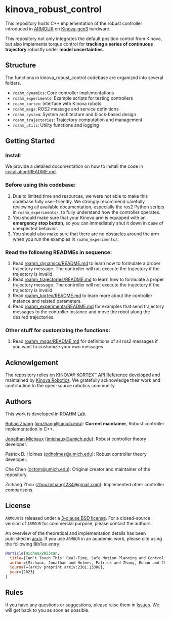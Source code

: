 # kinova_robust_control

This repository hosts C++ implementation of the robust controller introduced in [ARMOUR](https://roahmlab.github.io/armour/) on [Kinova-gen3](https://www.kinovarobotics.com/product/gen3-robots) hardware.

This repository not only integrates the default position control from Kinova, but also implements torque control for **tracking a series of continuous trajectory** robustly under **model uncertainties**.

## Structure
The functions in kinova_robust_control codebase are organized into several folders.
- `roahm_dynamics`: Core controller implementations
- `roahm_experiments`: Example scripts for testing controllers
- `roahm_kortex`: Interface with Kinova robots
- `roahm_msgs`: ROS2 message and service definitions
- `roahm_system`: System architecture and block-based design
- `roahm_trajectories`: Trajectory computation and management
- `roahm_utils`: Utility functions and logging

## Getting Started

### Install
We provide a detailed documentation on how to install the code in [installation/README.md](installation/README.md).

### Before using this codebase:
1. Due to limited time and resources, we were not able to make this codebase fully user-friendly. We strongly recommend carefully reviewing all available documentation, especially the ros2 Python scripts in `roahm_experiments/`, to fully understand how the controller operates.
2. You should make sure that your Kinova arm is equipped with an **emergency stop button**, so you can immediately shut it down in case of unexpected behavior.
3. You should also make sure that there are no obstacles around the arm when you run the examples in `roahm_experiments/`.

### Read the following READMEs in sequence:
1. Read [roahm_dynamics/README.md](roahm_dynamics/README.md) to learn how to formulate a proper trajectory message. The controller will not execute the trajectory if the trajectory is invalid.
2. Read [roahm_trajectories/README.md](roahm_trajectories/README.md) to learn how to formulate a proper trajectory message. The controller will not execute the trajectory if the trajectory is invalid.
3. Read [roahm_kortex/README.md](roahm_kortex/README.md) to learn more about the controller instance and related parameters.
4. Read [roahm_experiments/README.md](roahm_experiments/README.md) for examples that send trajectory messages to the controller instance and move the robot along the desired trajectories.

### Other stuff for customizing the functions:
1. Read [roahm_msgs/README.md](roahm_msgs/README.md) for definitions of all ros2 messages if you want to customize your own messages.

## Acknowlgement

The repository relies on [KINOVA® KORTEX™ API Reference](https://github.com/Kinovarobotics/kortex) developed and maintained by [Kinova Robotics](https://www.kinovarobotics.com/). 
We gratefully acknowledge their work and contribution to the open-source robotics community.

## Authors

This work is developed in [ROAHM Lab](https://www.roahmlab.com/). 

[Bohao Zhang](https://cfather.github.io/) (jimzhang@umich.edu): **Current maintainer**, Robust controller implementation in C++.

[Jonathan Michaux](https://jonmichaux.com/) (jmichaux@umich.edu): Robust controller theory developer.

Patrick D. Holmes (pdholmes@umich.edu): Robust controller theory developer.

Che Chen (cctom@umich.edu): Original creator and maintainer of the repository.

Zichang Zhou (zhouzichang1234@gmail.com): Implemented other controller comparisons.

## License

`ARMOUR` is released under a [3-clause BSD license](LICENSE). 
For a closed-source version of `ARMOUR` for commercial purpose, please contact the authors. 

An overview of the theoretical and implementation details has been published in [arxiv](https://arxiv.org/abs/2301.13308). 
If you use `ARMOUR` in an academic work, please cite using the following BibTex entry:
```bibtex
@article{michaux2023can,
  title={Can't Touch This: Real-Time, Safe Motion Planning and Control for Manipulators Under Uncertainty},
  author={Michaux, Jonathan and Holmes, Patrick and Zhang, Bohao and Chen, Che and Wang, Baiyue and Sahgal, Shrey and Zhang, Tiancheng and Dey, Sidhartha and Kousik, Shreyas and Vasudevan, Ram},
  journal={arXiv preprint arXiv:2301.13308},
  year={2023}
}
```

## Rules
If you have any questions or suggestions, please raise them in [Issues](https://github.com/roahmlab/kinova_robust_control/issues).
We will get back to you as soon as possible.